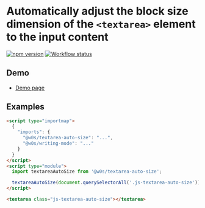 # Automatically adjust the block size dimension of the `<textarea>` element to the input content

[![npm version](https://badge.fury.io/js/%40w0s%2Ftextarea-auto-size.svg)](https://www.npmjs.com/package/@w0s/textarea-auto-size)
[![Workflow status](https://github.com/SaekiTominaga/js-library-browser/actions/workflows/textarea-auto-size.yml/badge.svg)](https://github.com/SaekiTominaga/js-library-browser/actions/workflows/textarea-auto-size.yml)

## Demo

- [Demo page](https://saekitominaga.github.io/js-library-browser/packages/textarea-auto-size/demo/)

## Examples

```HTML
<script type="importmap">
  {
    "imports": {
      "@w0s/textarea-auto-size": "...",
      "@w0s/writing-mode": "..."
    }
  }
</script>
<script type="module">
  import textareaAutoSize from '@w0s/textarea-auto-size';

  textareaAutoSize(document.querySelectorAll('.js-textarea-auto-size')); // `getElementById()` or `getElementsByClassName()` or `getElementsByTagName()` or `querySelector()` or `querySelectorAll()`
</script>

<textarea class="js-textarea-auto-size"></textarea>
```
